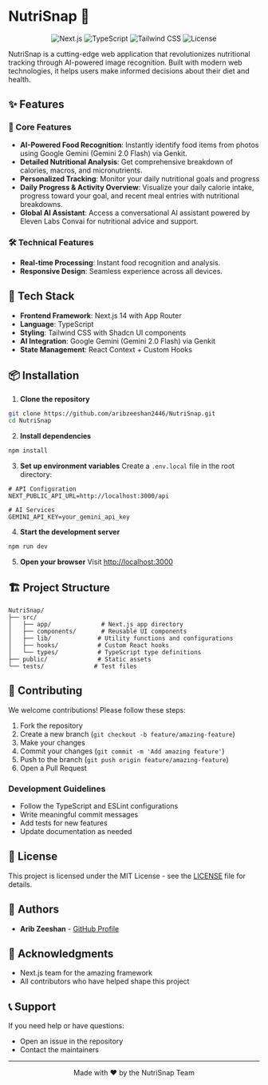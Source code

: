 # NutriSnap 🥗

<div align="center">

![Next.js](https://img.shields.io/badge/Next.js-14-black?style=for-the-badge&logo=next.js)
![TypeScript](https://img.shields.io/badge/TypeScript-5.0-blue?style=for-the-badge&logo=typescript)
![Tailwind CSS](https://img.shields.io/badge/Tailwind_CSS-3.0-38B2AC?style=for-the-badge&logo=tailwind-css)
![License](https://img.shields.io/badge/License-MIT-green?style=for-the-badge)

</div>

NutriSnap is a cutting-edge web application that revolutionizes nutritional tracking through AI-powered image recognition. Built with modern web technologies, it helps users make informed decisions about their diet and health.

## ✨ Features

### 🎯 Core Features
- **AI-Powered Food Recognition**: Instantly identify food items from photos using Google Gemini (Gemini 2.0 Flash) via Genkit.
- **Detailed Nutritional Analysis**: Get comprehensive breakdown of calories, macros, and micronutrients.
- **Personalized Tracking**: Monitor your daily nutritional goals and progress 
- **Daily Progress & Activity Overview**: Visualize your daily calorie intake, progress toward your goal, and recent meal entries with nutritional breakdowns.
- **Global AI Assistant**: Access a conversational AI assistant powered by Eleven Labs Convai for nutritional advice and support.

### 🛠️ Technical Features
- **Real-time Processing**: Instant food recognition and analysis.
- **Responsive Design**: Seamless experience across all devices.

## 🚀 Tech Stack

- **Frontend Framework**: Next.js 14 with App Router
- **Language**: TypeScript
- **Styling**: Tailwind CSS with Shadcn UI components
- **AI Integration**: Google Gemini (Gemini 2.0 Flash) via Genkit
- **State Management**: React Context + Custom Hooks

## 📦 Installation

1. **Clone the repository**
```bash
git clone https://github.com/aribzeeshan2446/NutriSnap.git
cd NutriSnap
```

2. **Install dependencies**
```bash
npm install
```

3. **Set up environment variables**
Create a `.env.local` file in the root directory:
```env
# API Configuration
NEXT_PUBLIC_API_URL=http://localhost:3000/api

# AI Services
GEMINI_API_KEY=your_gemini_api_key
```

4. **Start the development server**
```bash
npm run dev
```

5. **Open your browser**
Visit [http://localhost:3000](http://localhost:3000)

## 🏗️ Project Structure

```
NutriSnap/
├── src/
│   ├── app/              # Next.js app directory
│   ├── components/       # Reusable UI components
│   ├── lib/             # Utility functions and configurations
│   ├── hooks/           # Custom React hooks
│   └── types/           # TypeScript type definitions
├── public/              # Static assets
└── tests/              # Test files
```

## 🤝 Contributing

We welcome contributions! Please follow these steps:

1. Fork the repository
2. Create a new branch (`git checkout -b feature/amazing-feature`)
3. Make your changes
4. Commit your changes (`git commit -m 'Add amazing feature'`)
5. Push to the branch (`git push origin feature/amazing-feature`)
6. Open a Pull Request

### Development Guidelines
- Follow the TypeScript and ESLint configurations
- Write meaningful commit messages
- Add tests for new features
- Update documentation as needed

## 📝 License

This project is licensed under the MIT License - see the [LICENSE](LICENSE) file for details.

## 👥 Authors

- **Arib Zeeshan** - [GitHub Profile](https://github.com/aribzeeshan2446)

## 🙏 Acknowledgments

- Next.js team for the amazing framework
- All contributors who have helped shape this project

## 📞 Support

If you need help or have questions:
- Open an issue in the repository
- Contact the maintainers
---

<div align="center">
Made with ❤️ by the NutriSnap Team
</div>

